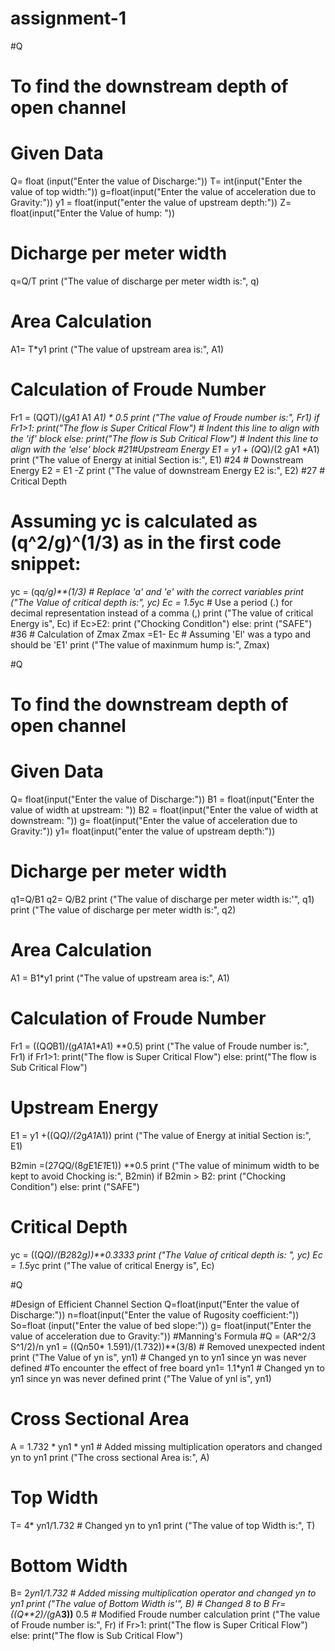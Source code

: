 # assignment-1

#Q
# To find the downstream depth of open channel
# Given Data
Q= float (input("Enter the value of Discharge:"))
T= int(input("Enter the value of top width:"))
g=float(input("Enter the value of acceleration due to Gravity:"))
y1 = float(input("enter the value of upstream depth:"))
Z= float(input("Enter the Value of hump: "))
# Dicharge per meter width
q=Q/T
print ("The value of discharge per meter width is:", q)
# Area Calculation
A1= T*y1
print ("The value of upstream area is:", A1)
# Calculation of Froude Number
Fr1 = (Q*Q*T)/(g*A1* A1 *A1) * 0.5
print ("The value of Froude number is:", Fr1)
if Fr1>1:
    print("The flow is Super Critical Flow") # Indent this line to align with the 'if' block
else:
    print("The flow is Sub Critical Flow") # Indent this line to align with the 'else' block
#21#Upstream Energy
E1 = y1 + (Q*Q)/(2 *g*A1 *A1)
print ("The value of Energy at initial Section is:", E1)
#24 # Downstream Energy
E2 = E1 -Z
print ("The value of downstream Energy E2 is:", E2)
#27 # Critical Depth
# Assuming yc is calculated as (q^2/g)^(1/3) as in the first code snippet:
yc = (q*q/g)**(1/3)  # Replace 'a' and 'e' with the correct variables
print ("The Value of critical depth is:", yc)
Ec = 1.5*yc # Use a period (.) for decimal representation instead of a comma (,)
print ("The value of critical Energy is", Ec)
if Ec>E2:
    print ("Chocking Conditlon")
else:
    print ("SAFE")
#36 # Calculation of Zmax
Zmax =E1- Ec # Assuming 'El' was a typo and should be 'E1'
print ("The value of maxinmum hump is:", Zmax)

#Q

# To find the downstream depth of open channel
# Given Data
Q= float(input("Enter the value of Discharge:"))
B1 = float(input("Enter the value of width at upstream: "))
B2 = float(input("Enter the value of width at downstream: "))
g= float(input("Enter the value of acceleration due to Gravity:"))
y1= float(input("enter the value of upstream depth:"))
# Dicharge per meter width
q1=Q/B1
q2= Q/B2
print ("The value of discharge per meter width is:'", q1)
print ("The value of discharge per meter width is:", q2)
# Area Calculation
A1 = B1*y1
print ("The value of upstream area is:", A1)
# Calculation of Froude Number
Fr1 = ((Q*Q*B1)/(g*A1*A1*A1) **0.5)
print ("The value of Froude number is:", Fr1)
if Fr1>1:
    print("The flow is Super Critical Flow")
else:
    print("The flow is Sub Critical Flow")
# Upstream Energy
E1 = y1 +((Q*Q)/(2*g*A1*A1))
print ("The value of Energy at initial Section is:", E1)

B2min =(27*Q*Q/(8*g*E1*E1*E1)) **0.5
print ("The value of minimum width to be kept to avoid Chocking is:", B2min)
if B2min > B2:
    print ("Chocking Condition")
else:
    print ("SAFE")
# Critical Depth
yc = ((Q*Q)/(B2*82*g))**0.3333
print ("The Value of critical depth is: ", yc)
Ec = 1.5*yc
print ("The value of critical Energy is", Ec)

#Q

#Design of Efficient Channel Section
Q=float(input("Enter the value of Discharge:"))
n=float(input("Enter the value of Rugosity coefficient:"))
So=float (input("Enter the value of bed slope:"))
g= float(input("Enter the value of acceleration due to Gravity:"))
#Manning's Formula
#Q = (AR^2/3 S^1/2)/n
yn1 = ((Q*n*50* 1.591)/(1.732))**(3/8) # Removed unexpected indent
print ("The Value of yn is", yn1) # Changed yn to yn1 since yn was never defined
#To encounter the effect of free board
yn1= 1.1*yn1 # Changed yn to yn1 since yn was never defined
print ("The Value of ynl is", yn1)
# Cross Sectional Area
A = 1.732 * yn1 * yn1 # Added missing multiplication operators and changed yn to yn1
print ("The cross sectional Area is:", A)
# Top Width
T= 4* yn1/1.732 # Changed yn to yn1
print ("The value of top Width is:", T)
# Bottom Width
B= 2*yn1/1.732 # Added missing multiplication operator and changed yn to yn1
print ("The value of Bottom Width is'", B) # Changed 8 to B
Fr= ((Q**2)/(g*A**3))** 0.5 # Modified Froude number calculation
print ("The value of Froude number is:", Fr)
if Fr>1:
    print("The flow is Super Critical Flow")
else:
    print("The flow is Sub Critical Flow")
